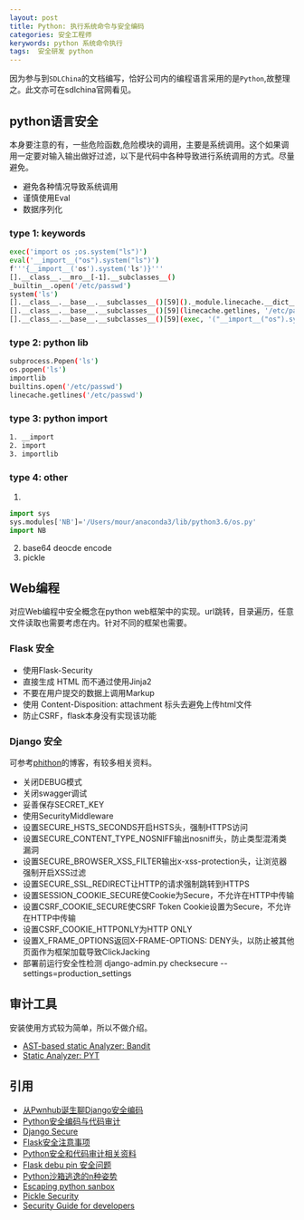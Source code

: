 ```yaml
---
layout: post
title: Python: 执行系统命令与安全编码
categories: 安全工程师  
kerywords: python 系统命令执行
tags:  安全研发 python
---
```


因为参与到`SDLChina`的文档编写，恰好公司内的编程语言采用的是`Python`,故整理之。此文亦可在sdlchina官网看见。

## python语言安全

本身要注意的有，一些危险函数,危险模块的调用，主要是系统调用。这个如果调用一定要对输入输出做好过滤，以下是代码中各种导致进行系统调用的方式。尽量避免。

- 避免各种情况导致系统调用
- 谨慎使用Eval
- 数据序列化

### type 1: keywords

```bash
exec('import os ;os.system("ls")')
eval('__import__("os").system("ls")')
f'''{__import__('os').system('ls')}'''
[].__class__.__mro__[-1].__subclasses__()
_builtin__.open('/etc/passwd')
system('ls')
[].__class__.__base__.__subclasses__()[59]()._module.linecache.__dict__['o'+'s'].__dict__['sy'+'stem']('l'+'s')   # only python2`
[].__class__.__base__.__subclasses__()[59](linecache.getlines, '/etc/password')
[].__class__.__base__.__subclasses__()[59](exec, '("__import__("os").system("ls")")')

```

### type 2: python lib

```bash
subprocess.Popen('ls')
os.popen('ls')
importlib
builtins.open('/etc/passwd')
linecache.getlines('/etc/passwd')

```
### type 3: python import

```bash
1. __import
2. import
3. importlib

```

### type 4: other
1. 
```python
import sys
sys.modules['NB']='/Users/mour/anaconda3/lib/python3.6/os.py'
import NB
```
2. base64 deocde encode 
3. pickle

## Web编程

对应Web编程中安全概念在python web框架中的实现。url跳转，目录遍历，任意文件读取也需要考虑在内。针对不同的框架也需要。

### Flask 安全

- 使用Flask-Security
- 直接生成 HTML 而不通过使用Jinja2
- 不要在用户提交的数据上调用Markup
- 使用 Content-Disposition: attachment 标头去避免上传html文件
- 防止CSRF，flask本身没有实现该功能

### Django 安全

可参考[phithon](https://www.leavesongs.com)的博客，有较多相关资料。

- 关闭DEBUG模式
- 关闭swagger调试
- 妥善保存SECRET_KEY
- 使用SecurityMiddleware
- 设置SECURE_HSTS_SECONDS开启HSTS头，强制HTTPS访问
- 设置SECURE_CONTENT_TYPE_NOSNIFF输出nosniff头，防止类型混淆类漏洞
- 设置SECURE_BROWSER_XSS_FILTER输出x-xss-protection头，让浏览器强制开启XSS过滤
- 设置SECURE_SSL_REDIRECT让HTTP的请求强制跳转到HTTPS
- 设置SESSION_COOKIE_SECURE使Cookie为Secure，不允许在HTTP中传输
- 设置CSRF_COOKIE_SECURE使CSRF Token Cookie设置为Secure，不允许在HTTP中传输
- 设置CSRF_COOKIE_HTTPONLY为HTTP ONLY
- 设置X_FRAME_OPTIONS返回X-FRAME-OPTIONS: DENY头，以防止被其他页面作为框架加载导致ClickJacking
- 部署前运行安全性检测 django-admin.py checksecure --settings=production_settings

## 审计工具
安装使用方式较为简单，所以不做介绍。
- [AST-based static Analyzer: Bandit](https://github.com/openstack/bandit)
- [Static Analyzer: PYT](https://github.com/python-security/pyt)

## 引用

* [从Pwnhub诞生聊Django安全编码](https://www.leavesongs.com/PYTHON/django-coding-experience-from-pwnhub.html)
* [Python安全编码与代码审计](http://xxlegend.com/2015/07/30/Python%E5%AE%89%E5%85%A8%E7%BC%96%E7%A0%81%E5%92%8C%E4%BB%A3%E7%A0%81%E5%AE%A1%E8%AE%A1/)
* [Django Secure](https://django-secure.readthedocs.io/en/latest/settings.html)
* [Flask安全注意事项](http://docs.jinkan.org/docs/flask/security.html)
* [Python安全和代码审计相关资料](https://github.com/bit4woo/python_sec)
* [Flask debu pin 安全问题](https://xz.aliyun.com/t/2553)
* [Python沙箱逃逸的n种姿势](https://xz.aliyun.com/t/52)
* [Escaping python sanbox](https://zolmeister.com/2013/05/escaping-python-sandbox.html)
* [Pickle Security](http://v0ids3curity.blogspot.com/2012/10/exploit-exercise-python-pickles.html)
* [Security Guide for developers](https://github.com/FallibleInc/security-guide-for-developers)